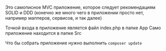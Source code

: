 Это самописное MVC приложение, которое следует рекомендациям SOLID и DDD (конечно же много чего в приложении просто нет, например мапперов, сервисов, и так далее)

Точкой входа в приложение является файл index.php в папке App
Само приложение находится в папке Src

Что бы собрать приложение нужно выполнить ```composer update```

